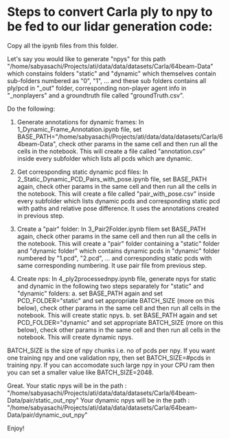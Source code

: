 # Steps to convert Carla ply to npy to be fed to our lidar generation code:

Copy all the ipynb files from this folder.

Let's say you would like to generate "npys" for this path "/home/sabyasachi/Projects/ati/data/data/datasets/Carla/64beam-Data" which constains folders "static" and "dynamic" which themselves contain sub-folders numbered as "0", "1", ... and these sub folders contains all ply/pcd in "\_out" folder, corresponding non-player agent info in "\_nonplayers" and a groundtruth file called "groundTruth.csv".

Do the following:

1. Generate annotations for dynamic frames: In 1_Dynamic_Frame_Annotation.ipynb file, set BASE_PATH="/home/sabyasachi/Projects/ati/data/data/datasets/Carla/64beam-Data", check other params in the same cell and then run all the cells in the notebook. This will create a file called "annotation.csv" inside every subfolder which lists all pcds which are dynamic.

2. Get corresponding static dynamic pcd files: In 2_Static_Dynamic_PCD_Pairs_with_pose.ipynb file, set BASE_PATH again, check other params in the same cell and then run all the cells in the notebook. This will create a file called "pair_with_pose.csv" inside every subfolder which lists dynamic pcds and corresponding static pcd with paths and relative pose difference. It uses the annotations created in previous step.

3. Create a "pair" folder: In 3_Pair2Folder.ipynb filem set BASE_PATH again, check other params in the same cell and then run all the cells in the notebook. This will create a "pair" folder containing a "static" folder and "dynamic folder" which contains dynamic pcds in "dynamic" folder numbered by "1.pcd", "2.pcd", ... and corresponding static pcds with same corresponding numbering. It use pair file from previous step.

4. Create nps: In 4_ply2processednpy.ipynb file, generate npys for static and dynamic in the following two steps separately for "static" and "dynamic" folders:
    a. set BASE_PATH again and set PCD_FOLDER="static" and set appropriate BATCH_SIZE (more on this below), check other params in the same cell and then run all cells in the notebook. This will create static npys.
    b. set BASE_PATH again and set PCD_FOLDER="dynamic" and set appropriate BATCH_SIZE (more on this below), check other params in the same cell and then run all cells in the notebook. This will create dynamic npys.

BATCH_SIZE is the size of npy chunks i.e. no of pcds per npy. If you want one training npy and one validation npy, then set BATCH_SIZE=#pcds in training npy. If you can accomodate such large npy in your CPU ram then you can set a smaller value like BATCH_SIZE=2048.

Great.
Your static npys will be in the path : "/home/sabyasachi/Projects/ati/data/data/datasets/Carla/64beam-Data/pair/static_out_npy"
Your dynamic npys will be in the path : "/home/sabyasachi/Projects/ati/data/data/datasets/Carla/64beam-Data/pair/dynamic_out_npy"

Enjoy!
